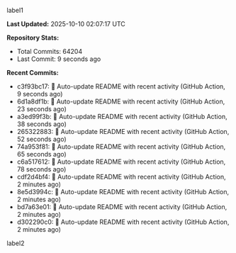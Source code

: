
label1 
<!-- ACTIVITY_START -->
**Last Updated:** 2025-10-10 02:07:17 UTC

**Repository Stats:**
- Total Commits: 64204
- Last Commit: 9 seconds ago

**Recent Commits:**
- c3f93bc17: 🤖 Auto-update README with recent activity (GitHub Action, 9 seconds ago)
- 6d1a8df1b: 🤖 Auto-update README with recent activity (GitHub Action, 23 seconds ago)
- a3ed99f3b: 🤖 Auto-update README with recent activity (GitHub Action, 38 seconds ago)
- 265322883: 🤖 Auto-update README with recent activity (GitHub Action, 52 seconds ago)
- 74a953f81: 🤖 Auto-update README with recent activity (GitHub Action, 65 seconds ago)
- c6a517612: 🤖 Auto-update README with recent activity (GitHub Action, 78 seconds ago)
- cdf2d4bf4: 🤖 Auto-update README with recent activity (GitHub Action, 2 minutes ago)
- 8e5d3994c: 🤖 Auto-update README with recent activity (GitHub Action, 2 minutes ago)
- bd7a63e01: 🤖 Auto-update README with recent activity (GitHub Action, 2 minutes ago)
- d302290c0: 🤖 Auto-update README with recent activity (GitHub Action, 2 minutes ago)
<!-- ACTIVITY_END -->

label2
